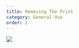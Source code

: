 ```yaml
---
title: Removing The Print
category: General Use
order: 2
---
```


![](//localhost:4000/cmac-formlabs/images/back2.jpg)
